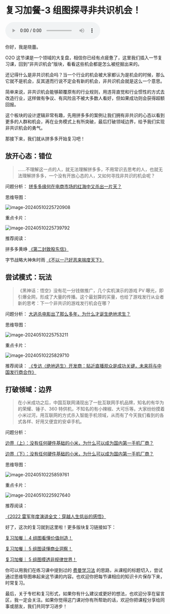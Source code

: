 # 复习加餐-3 组图探寻非共识机会！

<audio controls="" title="复习加餐-3组图探寻非共识机会！">
  <source
    id="mp3"
    src="/mp3/business-thinking/复习加餐-3组图探寻非共识机会！.mp3"
  />
</audio>

你好，我是晓蕾。

O2O 这节课是一个领域的大复盘，相信你已经有点疲惫了，这里我们插入一节复习课，回到“非共识机会”版块，看看这些机会都是怎么被挖掘出来的。

还记得什么是非共识机会吗？当一个行业的机会被大家都认为是机会的时候，那么它就不是机会，反其道而行说不定会有新的机会，非共识机会就是这么一个意思。

简单来说，非共识机会能够颠覆原有的行业规则，用违背直觉和行业惯性的方式去改造行业，这样做有争议、有风险且不被大多数人看好，但如果成功则会获得超额回报。

这个板块的设计逻辑非常有趣，先用拼多多的案例让我们拥有非共识的心态以看到更多的人群和机会，再在业务模式上有所突破，最后打破领域边界，给予我们实现非共识机会的勇气。

那接下来，我们就从拼多多开始复习吧！

## 放开心态：错位

> ……不理解这一点的人，就无法理解拼多多，不用常识去思考的人，也就无法理解拼多多，一个没有开放心态的人，又如何寻找非共识的机会呢？

问题分析： [拼多多缘何在电商市场的红海中又杀出一片天？](https://time.geekbang.org/column/article/573029)

思维导图：

![image-20240510225720908](./assets/image-20240510225720908.png)

重点卡片：

![image-20240510225739792](./assets/image-20240510225739792.png)

推荐阅读：

拼多多黄峥 [《第二封致股东信》](https://mp.weixin.qq.com/s/d0J4tM1m4v656FX4RF2m_g)

字节战略大神朱时雨 [《不以一己好恶来揣度天下》](https://mp.weixin.qq.com/s/tie4K-jAh3_9tkDUtpL81w)

## 尝试模式：玩法

> 《黑神话：悟空》没有花一分钱做推广，几个实机演示的游戏 PV 曝光，即引爆全网，形成了大量的传播。这个最划算的买量，也给了游戏发行从业者新的思考：下一个非共识的游戏发行机会在哪？

问题分析： [大逃杀电影出了那么多年，为什么才诞生绝地求生？](https://time.geekbang.org/column/article/573814)

思维导图：

![image-20240510225753211](./assets/image-20240510225753211.png)

重点卡片：

![image-20240510225829710](./assets/image-20240510225829710.png)

推荐阅读： [《专访〈绝地逃生〉开发商：贴近直播观众是成功关键，未来将与中国发行商合作》](https://youxiputao.com/articles/12318)

## 打破领域：边界

> 在小米成功之后，中国互联网涌现出了一批互联网手机品牌，知名的有华为的荣耀、锤子、360 特供机，不知名的有小辣椒、大可乐等。大家纷纷摸着小米过河，用互联网的方式杀入智能手机领域，从而有了今天我们看到的各式各样、好用又便宜的安卓手机。

问题分析：

[边界（上）：没有任何硬件基础的小米，为什么可以成为国内第一手机厂商？](https://time.geekbang.org/column/article/574545)

[边界（下）：没有任何硬件基础的小米，为什么可以成为国内第一手机厂商？](https://time.geekbang.org/column/article/575473)

思维导图：

![image-20240510225859761](./assets/image-20240510225859761.png)

重点卡片：

![image-20240510225927640](./assets/image-20240510225927640.png)

推荐阅读：

[《2022 雷军年度演讲全文：穿越人生低谷的感悟》](https://mp.weixin.qq.com/s/1uj6d9yY2wFKuqQXNzV4-g)

好了，这次的复习就到这里啦！更多版块复习链接如下：

[复习加餐｜ 4 组图看懂价值创造！](https://time.geekbang.org/column/article/577722)

[复习加餐｜ 5 组图读懂商业洞察！](https://time.geekbang.org/column/article/577985)

[复习加餐｜ 5 组图摸透非规律世界！](https://time.geekbang.org/column/article/578240)

你可以用我们在练习课中提到过的 [费曼学习法](https://time.geekbang.org/column/article/576925) 的思路，从课程的标题切入，尝试通过思维导图串起来这节课的内容。也欢迎你把每节课相应的知识卡片保存下来，时常复习。

最后，关于专栏和复习形式，如果你有什么建议或更好的想法，也欢迎分享在留言区，我一定会关注。如果你觉得这门课对你有所帮助的话，欢迎你把课程分享给同事或朋友，我们共同学习进步！
